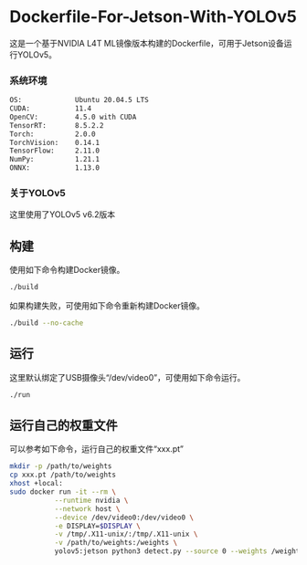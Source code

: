 # Dockerfile-For-Jetson-With-YOLOv5

这是一个基于NVIDIA L4T ML镜像版本构建的Dockerfile，可用于Jetson设备运行YOLOv5。

### 系统环境

``` txt
OS:             Ubuntu 20.04.5 LTS
CUDA:           11.4
OpenCV:         4.5.0 with CUDA
TensorRT:       8.5.2.2
Torch:          2.0.0
TorchVision:    0.14.1
TensorFlow:     2.11.0
NumPy:          1.21.1
ONNX:           1.13.0
```

### 关于YOLOv5

这里使用了YOLOv5 v6.2版本

## 构建

使用如下命令构建Docker镜像。

```bash
./build
```

如果构建失败，可使用如下命令重新构建Docker镜像。

```bash
./build --no-cache
```

## 运行

这里默认绑定了USB摄像头“/dev/video0”，可使用如下命令运行。

```bash
./run
```

## 运行自己的权重文件

可以参考如下命令，运行自己的权重文件“xxx.pt”
```bash
mkdir -p /path/to/weights
cp xxx.pt /path/to/weights
xhost +local:
sudo docker run -it --rm \
           --runtime nvidia \
           --network host \
           --device /dev/video0:/dev/video0 \
           -e DISPLAY=$DISPLAY \
           -v /tmp/.X11-unix/:/tmp/.X11-unix \
           -v /path/to/weights:/weights \
           yolov5:jetson python3 detect.py --source 0 --weights /weights/xxx.pt
```

